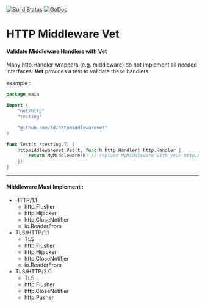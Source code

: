 [![Build Status](https://travis-ci.org/fd/httpmiddlewarevet.svg?branch=master)](https://travis-ci.org/fd/httpmiddlewarevet)
[![GoDoc](https://godoc.org/github.com/fd/httpmiddlewarevet?status.svg)](https://godoc.org/github.com/fd/httpmiddlewarevet)

# HTTP Middleware Vet


#### Validate Middleware Handlers with Vet

Many http.Handler wrappers (e.g. middleware) do not implement all needed interfaces. **Vet** provides a test to validate these handlers.

example :

```go
package main

import (
	"net/http"
	"testing"

	"github.com/fd/httpmiddlewarevet"
)

func Test(t *testing.T) {
	httpmiddlewarevet.Vet(t, func(h http.Handler) http.Handler {
		return MyMiddleware(h) // replace MyMiddleware with your http.Handler
	})
}
```

----

#### Middleware Must Implement :

- HTTP/1.1
  - http.Flusher
  - http.Hijacker
  - http.CloseNotifier
  - io.ReaderFrom
- TLS/HTTP/1.1
  - TLS
  - http.Flusher
  - http.Hijacker
  - http.CloseNotifier
  - io.ReaderFrom
- TLS/HTTP/2.0
  - TLS
  - http.Flusher
  - http.CloseNotifier
  - http.Pusher
